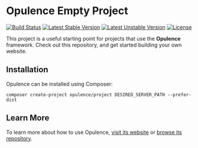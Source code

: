 # Opulence Empty Project
[![Build Status](https://travis-ci.org/opulencephp/Project.svg?branch=master)](https://travis-ci.org/opulencephp/Project)
[![Latest Stable Version](https://poser.pugx.org/opulence/project/v/stable.svg)](https://packagist.org/packages/opulence/project)
[![Latest Unstable Version](https://poser.pugx.org/opulence/project/v/unstable.svg)](https://packagist.org/packages/opulence/project)
[![License](https://poser.pugx.org/opulence/project/license.svg)](https://packagist.org/packages/opulence/project)

This project is a useful starting point for projects that use the **Opulence** framework.  Check out this repository, and get started building your own website.

## Installation
Opulence can be installed using Composer:

```
composer create-project opulence/project DESIRED_SERVER_PATH --prefer-dist
```

## Learn More
To learn more about how to use Opulence, [visit its website](http://www.opulencephp.com) or [browse its repository](https://github.com/opulencephp/Opulence).